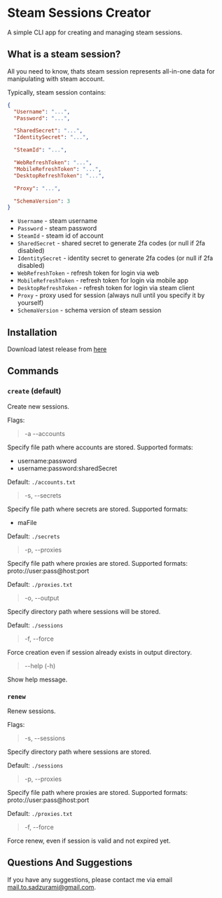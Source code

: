 # Steam Sessions Creator

A simple CLI app for creating and managing steam sessions.

## What is a steam session?

All you need to know, thats steam session represents all-in-one data for manipulating with steam account.

Typically, steam session contains:

```json
{
  "Username": "...",
  "Password": "...",

  "SharedSecret": "...",
  "IdentitySecret": "...",

  "SteamId": "...",

  "WebRefreshToken": "...",
  "MobileRefreshToken": "...",
  "DesktopRefreshToken": "...",

  "Proxy": "...",

  "SchemaVersion": 3
}
```

- `Username` - steam username
- `Password` - steam password
- `SteamId` - steam id of account
- `SharedSecret` - shared secret to generate 2fa codes (or null if 2fa disabled)
- `IdentitySecret` - identity secret to generate 2fa codes (or null if 2fa disabled)
- `WebRefreshToken` - refresh token for login via web
- `MobileRefreshToken` - refresh token for login via mobile app
- `DesktopRefreshToken` - refresh token for login via steam client
- `Proxy` - proxy used for session (always null until you specify it by yourself)
- `SchemaVersion` - schema version of steam session

## Installation

Download latest release from [here](https://github.com/Sadzurami/steam-sessions-creator/releases)

## Commands

### `create` (default)

Create new sessions.

Flags:

> -a --accounts

Specify file path where accounts are stored.
Supported formats:

- username:password
- username:password:sharedSecret

Default: `./accounts.txt`

> -s, --secrets

Specify file path where secrets are stored.
Supported formats:

- maFile

Default: `./secrets`

> -p, --proxies

Specify file path where proxies are stored.
Supported formats: proto://user:pass@host:port

Default: `./proxies.txt`

> -o, --output

Specify directory path where sessions will be stored.

Default: `./sessions`

> -f, --force

Force creation even if session already exists in output directory.

> --help (-h)

Show help message.

### `renew`

Renew sessions.

Flags:

> -s, --sessions

Specify directory path where sessions are stored.

Default: `./sessions`

> -p, --proxies

Specify file path where proxies are stored.
Supported formats: proto://user:pass@host:port

Default: `./proxies.txt`

> -f, --force

Force renew, even if session is valid and not expired yet.

## Questions And Suggestions

If you have any suggestions, please contact me via email [mail.to.sadzurami@gmail.com](mailto:mail.to.sadzurami@gmail.com).
